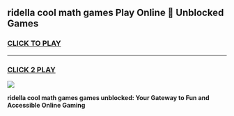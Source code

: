 
## ridella cool math games Play Online 👋 Unblocked Games
<h3>
<a href="https://news.freeplayer.one?title=ridella_cool_math_games&ref=17CMG">CLICK TO PLAY</a></h3>
<hr>

<h3>
<a href="https://news.freeplayer.one?title=ridella_cool_math_games&ref=17CMG">CLICK 2 PLAY</a>
  
</h3>

<a href="https://news.freeplayer.one?title=ridella_cool_math_games&ref=17CMG/"><img src="https://clearcache.store/games.png"></a>


**ridella cool math games games unblocked: Your Gateway to Fun and Accessible Online Gaming**
